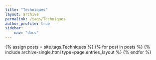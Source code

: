 ```yaml
---
title: "Techniques"
layout: archive
permalink: /tags/Techniques
author_profile: true
sidebar:
    nav: "docs"
---
```



{% assign posts = site.tags.Techniques %}
{% for post in posts %} {% include archive-single.html type=page.entries_layout %} {% endfor %}